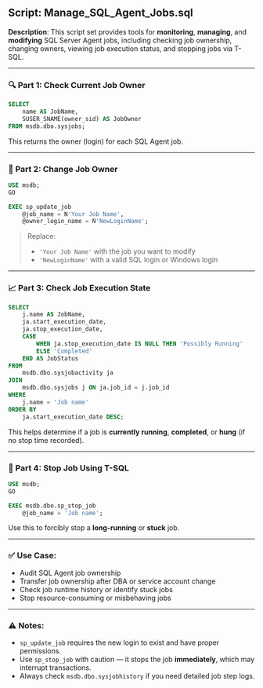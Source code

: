 ## Script: Manage_SQL_Agent_Jobs.sql

**Description**:
This script set provides tools for **monitoring**, **managing**, and **modifying** SQL Server Agent jobs, including checking job ownership, changing owners, viewing job execution status, and stopping jobs via T-SQL.

---

### 🔍 Part 1: Check Current Job Owner

```sql
SELECT 
    name AS JobName, 
    SUSER_SNAME(owner_sid) AS JobOwner
FROM msdb.dbo.sysjobs;
```

This returns the owner (login) for each SQL Agent job.

---

### 🔄 Part 2: Change Job Owner

```sql
USE msdb;
GO

EXEC sp_update_job 
    @job_name = N'Your Job Name',
    @owner_login_name = N'NewLoginName';
```

> Replace:
> - `'Your Job Name'` with the job you want to modify
> - `'NewLoginName'` with a valid SQL login or Windows login

---

### 📈 Part 3: Check Job Execution State

```sql
SELECT 
    j.name AS JobName,
    ja.start_execution_date,
    ja.stop_execution_date,
    CASE 
        WHEN ja.stop_execution_date IS NULL THEN 'Possibly Running'
        ELSE 'Completed'
    END AS JobStatus
FROM 
    msdb.dbo.sysjobactivity ja
JOIN 
    msdb.dbo.sysjobs j ON ja.job_id = j.job_id
WHERE 
    j.name = 'Job name'
ORDER BY 
    ja.start_execution_date DESC;
```

This helps determine if a job is **currently running**, **completed**, or **hung** (if no stop time recorded).

---

### 🛑 Part 4: Stop Job Using T-SQL

```sql
USE msdb;
GO

EXEC msdb.dbo.sp_stop_job 
    @job_name = 'Job name';
```

Use this to forcibly stop a **long-running** or **stuck** job.

---

### ✅ Use Case:
- Audit SQL Agent job ownership
- Transfer job ownership after DBA or service account change
- Check job runtime history or identify stuck jobs
- Stop resource-consuming or misbehaving jobs

---

### ⚠️ Notes:
- `sp_update_job` requires the new login to exist and have proper permissions.
- Use `sp_stop_job` with caution — it stops the job **immediately**, which may interrupt transactions.
- Always check `msdb.dbo.sysjobhistory` if you need detailed job step logs.



